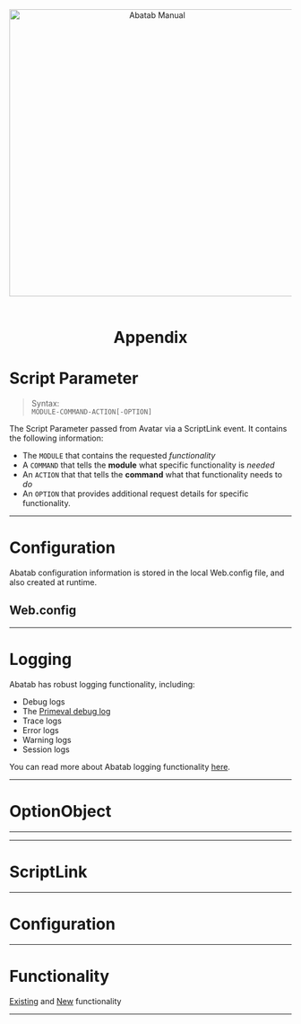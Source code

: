 <div align="center">

  <img src="../images/Logo/AbatabManualLogo.png" alt="Abatab Manual" width="512">
  <br>
  <br>
  <h1>
    Appendix
  </h1>

</div>




# Script Parameter
> Syntax:  
`MODULE-COMMAND-ACTION[-OPTION]`

The Script Parameter passed from Avatar via a ScriptLink event. It contains the following information:

* The `MODULE` that contains the requested *functionality*
* A `COMMAND` that tells the **module** what specific functionality is *needed*
* An `ACTION` that that tells the **command** what that functionality needs to *do*
* An `OPTION` that provides additional request details for specific functionality.

***

# Configuration

Abatab configuration information is stored in the local Web.config file, and also created at runtime.

## Web.config

***

# Logging

Abatab has robust logging functionality, including:

* Debug logs
* The [Primeval debug log][primevalDebugLog]
* Trace logs
* Error logs
* Warning logs
* Session logs

You can read more about Abatab logging functionality [here][manLogging].

***

# OptionObject

***



***

# ScriptLink

***

# Configuration

***

# Functionality

[Existing](url) and [New](url) functionality

***

<!-- Reference Links -->

[manLogging]: manLogging.html
[primevalDebugLog]: manLogging.html#primeval-debug-log




```bash
```

